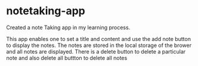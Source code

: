 # notetaking-app

Created a note Taking app in my learning process.

This app enables one to set a title and content and use the add note button to display the notes. 
The notes are stored in the local storage of the brower and all notes are displayed. There is a delete button to delete 
a particular note and also delete all buttton to delete all notes

